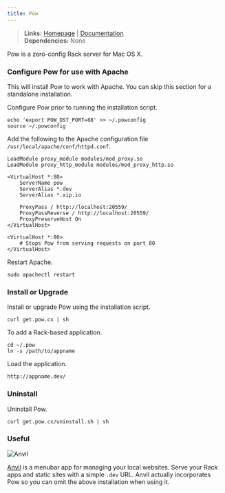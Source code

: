 ```yaml
---
title: Pow
---
```



> **Links:** [Homepage](http://pow.cx/) | [Documentation](http://pow.cx/manual.html)  
> **Dependencies:** None  


Pow is a zero-config Rack server for Mac OS X.


### Configure Pow for use with Apache

This will install Pow to work with Apache. You can skip this section for a standalone installation.

Configure Pow prior to running the installation script.

	echo 'export POW_DST_PORT=88' >> ~/.powconfig
	source ~/.powconfig



Add the following to the Apache configuration file `/usr/local/apache/conf/httpd.conf`.

	LoadModule proxy_module modules/mod_proxy.so
	LoadModule proxy_http_module modules/mod_proxy_http.so
	
	<VirtualHost *:80>
		ServerName pow
		ServerAlias *.dev
		ServerAlias *.xip.io
	
		ProxyPass / http://localhost:20559/
		ProxyPassReverse / http://localhost:20559/
		ProxyPreserveHost On
	</VirtualHost>
	
	<VirtualHost *:80>
		# Stops Pow from serving requests on port 80
	</VirtualHost>

Restart Apache.

	sudo apachectl restart


### Install or Upgrade

Install or upgrade Pow using the installation script.

	curl get.pow.cx | sh

To add a Rack-based application.

	cd ~/.pow
	ln -s /path/to/appname

Load the application.

	http://appname.dev/


### Uninstall

Uninstall Pow.

	curl get.pow.cx/uninstall.sh | sh


### Useful

![Anvil](/images/anvil.png)

[Anvil](http://anvilformac.com/) is a menubar app for managing your local websites. Serve your Rack apps and static sites with a simple `.dev` URL. Anvil actually incorporates Pow so you can omit the above installation when using it.